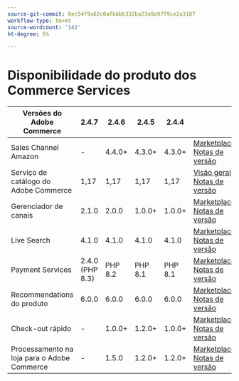 ```yaml
---
source-git-commit: 8ec54f9a62c0afbbbb332ba23a9a97f9ce2a3187
workflow-type: tm+mt
source-wordcount: '142'
ht-degree: 6%

---
```

# Disponibilidade do produto dos Commerce Services


<table style="table-layout:auto">
  <thead>
    <tr>
      <th>Versões do Adobe Commerce</th>
      <th>2.4.7</th>
      <th>2.4.6</th>
      <th>2.4.5</th>
      <th>2.4.4</th>
      <th></th>
    </tr>
  </thead>
  <tbody>
      <tr>
          <td>Sales Channel Amazon</td>
          <td>-</td>
          <td>4.4.0+</td>
          <td>4.3.0+</td>
          <td>4.3.0+</td>
          <td>
              <a href="https://commercemarketplace.adobe.com/magento-module-amazon.html">Marketplace</a><br/>
              <a href="https://experienceleague.adobe.com/docs/commerce-channels/amazon/release-notes.html">Notas de versão</a><br/>
          </td>
      </tr>
      <tr>
          <td>Serviço de catálogo do Adobe Commerce</td>
          <td>1,17</td>
          <td>1,17</td>
          <td>1,17</td>
          <td>1,17</td>
          <td>
              <a href="https://experienceleague.adobe.com/docs/commerce-merchant-services/catalog-service/guide-overview.html">Visão geral</a><br/>
              <a href="https://experienceleague.adobe.com/docs/commerce-merchant-services/catalog-service/release-notes.html">Notas de versão</a><br/>
          </td>
      </tr>
      <tr>
          <td>Gerenciador de canais</td>
          <td>2.1.0</td>
          <td>2.0.0</td>
          <td>1.0.0+</td>
          <td>1.0.0+</td>
          <td>
              <a href="https://commercemarketplace.adobe.com/magento-channel-manager.html">Marketplace</a><br/>
              <a href="https://experienceleague.adobe.com/docs/commerce-channels/channel-manager/release-notes.html">Notas de versão</a><br/>
          </td>
      </tr>
      <tr>
          <td>Live Search</td>
          <td>4.1.0</td>
          <td>4.1.0</td>
          <td>4.1.0</td>
          <td>4.1.0</td>
          <td>
              <a href="https://commercemarketplace.adobe.com/magento-live-search.html">Marketplace</a><br/>
              <a href="https://experienceleague.adobe.com/docs/commerce-merchant-services/live-search/release-notes.html">Notas de versão</a><br/>
          </td>
      </tr>
      <tr>
          <td>Payment Services</td>
          <td>2.4.0 (PHP 8.3)</td>
          <td>PHP 8.2</td>
          <td>PHP 8.1</td>
          <td>PHP 8.1</td>
          <td>
              <a href="https://commercemarketplace.adobe.com/magento-payment-services.html">Marketplace</a><br/>
              <a href="https://experienceleague.adobe.com/docs/commerce-merchant-services/payment-services/release-notes.html">Notas de versão</a><br/>
          </td>
      </tr>
      <tr>
          <td>Recommendations do produto</td>
          <td>6.0.0</td>
          <td>6.0.0</td>
          <td>6.0.0</td>
          <td>6.0.0</td>
          <td>
              <a href="https://commercemarketplace.adobe.com/magento-product-recommendations.html">Marketplace</a><br/>
              <a href="https://experienceleague.adobe.com/docs/commerce-merchant-services/product-recommendations/release-notes.html">Notas de versão</a><br/>
          </td>
      </tr>
      <tr>
          <td>Check-out rápido</td>
          <td>-</td>
          <td>1.0.0+</td>
          <td>1.2.0+</td>
          <td>1.0.0+</td>
          <td>
              <a href="https://commercemarketplace.adobe.com/magento-quick-checkout.html">Marketplace</a><br/>
              <a href="https://experienceleague.adobe.com/docs/commerce-merchant-services/product-recommendations/release-notes.html">Notas de versão</a><br/>
          </td>
      </tr>
      <tr>
          <td>Processamento na loja para o Adobe Commerce</td>
          <td>-</td>
          <td>1.5.0</td>
          <td>1.2.0+</td>
          <td>1.2.0+</td>
          <td>
              <a href="https://commercemarketplace.adobe.com/store-fulfillment-magento-walmart.html">Marketplace</a><br/>
              <a href="https://experienceleague.adobe.com/docs/commerce-merchant-services/store-fulfillment/release-notes.html">Notas de versão</a><br/>
          </td>
      </tr>
  </tbody>
</table>
